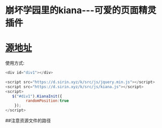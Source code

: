 # 崩坏学园里的kiana---可爱的页面精灵插件
# [源地址](https://github.com/51itclub/kiana)
使用方式:
```javascript
<div id="div1"></div>
   
<script src="https://d.sirin.xyz/k/src/js/jquery.min.js"></script>
<script src="https://d.sirin.xyz/k/src/js/kiana.js"></script>
<script>
   $("#div1").KianaInit({
         randomPosition:true
    });
</script>
```
##注意资源文件的路径
